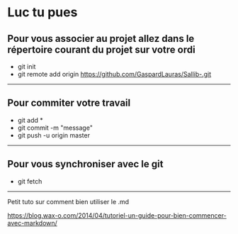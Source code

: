Luc tu pues
==


Pour vous associer au projet allez dans le répertoire courant du projet sur votre ordi
-

* git init
* git remote add origin https://github.com/GaspardLauras/Sallib-.git

---

Pour commiter votre travail
-

* git add \*
* git commit -m "message"
* git push -u origin master

---

Pour vous synchroniser avec le git
-

* git fetch

---

Petit tuto sur comment bien utiliser le .md

https://blog.wax-o.com/2014/04/tutoriel-un-guide-pour-bien-commencer-avec-markdown/